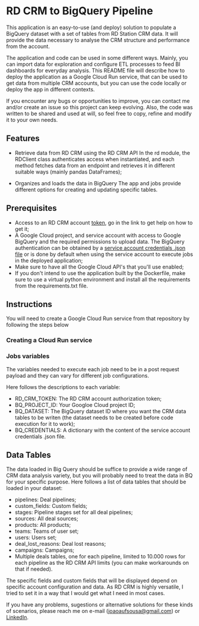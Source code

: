 # RD CRM to BigQuery Pipeline

This application is an easy-to-use (and deploy) solution to populate a BigQuery dataset with a set of tables from RD Station CRM data. It will provide the data necessary to analyse the CRM structure and performance from the account.

The application and code can be used in some different ways. Mainly, you can import data for exploration and configure ETL processes to feed BI dashboards for everyday analysis. This README file will describe how to deploy the application as a Google Cloud Run service, that can be used to get data from multiple CRM accounts, but you can use the code locally or deploy the app in different contexts.

If you encounter any bugs or opportunities to improve, you can contact me and/or create an issue so this project can keep evolving. Also, the code was written to be shared and used at will, so feel free to copy, refine and modify it to your own needs. 

## Features

- Retrieve data from RD CRM using the RD CRM API
In the rd module, the RDClient class authenticates access when instantiated, and each method fetches data from an endpoint and retrieves it in different suitable ways (mainly pandas DataFrames);

- Organizes and loads the data in BigQuery
The app and jobs provide different options for creating and updating specific tables.

## Prerequisites

- Access to an RD CRM account [token](https://ajuda.rdstation.com/s/article/Gerar-e-visualizar-Token?language=en_US), go in the link to get help on how to get it;
- A Google Cloud project, and service account with access to Google BigQuery and the required permissions to upload data. The BigQuery authentication can be obtained by a [service account credentials .json file](https://cloud.google.com/iam/docs/service-account-overview) or is done by default when using the service account to execute jobs in the deployed application;
- Make sure to have all the Google Cloud API's that you'll use enabled;
- If you don't intend to use the application built by the Dockerfile, make sure to use a virtual python environment and install all the requirements from the requirements.txt file.

## Instructions

You will need to create a Google Cloud Run service from that repository by following the steps below

### Creating a Cloud Run service
<!-- Criar passo a passo para criação de serviço Cloud Run -->

### Jobs variables
The variables needed to execute each job need to be in a post request payload and they can vary for different job configurations. 
<!-- Criar arquivo .md com referência de endpoints -->
Here follows the descriptions to each variable:

- RD_CRM_TOKEN: The RD CRM account authorization token;
- BQ_PROJECT_ID: Your Googloe Cloud project ID;
- BQ_DATASET: The BigQuery dataset ID where you want the CRM data tables to be writen (the dataset needs to be created before code execution for it to work);
- BQ_CREDENTIALS: A dictionary with the content of the service account credentials .json file.

## Data Tables

The data loaded in Big Query should be suffice to provide a wide range of CRM data analysis variety, but you will probably need to treat the data in BQ for your specific purpose. Here follows a list of data tables that should be loaded in your dataset:

- pipelines: Deal pipelines;
- custom_fields: Custom fields;
- stages: Pipeline stages set for all deal pipelines;
- sources: All deal sources;
- products: All products;
- teams: Teams of user set;
- users: Users set;
- deal_lost_reasons: Deal lost reasons;
- campaigns: Campaigns;
- Multiple deals tables, one for each pipeline, limited to 10.000 rows for each pipeline as the RD CRM API limits (you can make workarounds on that if needed).

The specific fields and custom fields that will be displayed depend on specific account configuration and data. As RD CRM is highly versatile, I tried to set it in a way that I would get what I need in most cases.

If you have any problems, sugestions or alternative solutions for these kinds of scenarios, please reach me on e-mail (joaoaufsousa@gmail.com) or [LinkedIn](https://www.linkedin.com/in/jo%C3%A3o-sousa-11488a19a/).